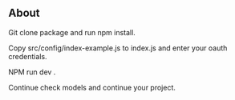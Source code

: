 ## About 


Git clone package and run npm install.

Copy src/config/index-example.js to index.js and enter your oauth credentials. 

NPM run dev .

Continue check models and continue your project.
